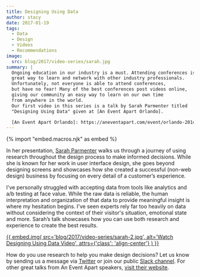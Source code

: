 ```yaml
---
title: Designing Using Data
author: stacy
date: 2017-01-19
tags:
  - Data
  - Design
  - Videos
  - Recommendations
image:
  src: blog/2017/video-series/sarah.jpg
summary: |
  Ongoing education in our industry is a must. Attending conferences is a
  great way to learn and network with other industry professionals.
  Unfortunately, not everyone is able to attend conferences,
  but have no fear! Many of the best conferences post videos online,
  giving our community an easy way to learn on our own time
  from anywhere in the world.
  Our first video in this series is a talk by Sarah Parmenter titled
  "Designing Using Data" given at [An Event Apart Orlando].

  [An Event Apart Orlando]: https://aneventapart.com/event/orlando-2014
---
```


{% import "embed.macros.njk" as embed %}

In her presentation, [Sarah Parmenter] walks us through a journey of
using research throughout the design process to make informed decisions.
While she is known for her work in user interface design, she goes
beyond designing screens and showcases how she created a successful
(non-web design) business by focusing on every detail of a customer’s
experience.

I've personally struggled with accepting data from tools like analytics
and a/b testing at face value. While the raw data is reliable, the human
interpretation and organization of that data to provide meaningful
insight is where my hesitation begins. I've seen experts rely far too
heavily on data without considering the context of their visitor's
situation, emotional state and more. Sarah’s talk showcases how you can
use both research and experience to create the best results.

[{{ embed.img(
  src='blog/2017/video-series/sarah-2.jpg',
  alt='Watch Designing Using Data Video',
  attrs={'class': 'align-center'}
) }}][video]

How do you use research to help you make design decisions? Let us know
by sending us a message via [Twitter] or join our public [Slack
channel]. For other great talks from An Event Apart speakers, [visit
their website].

[Sarah Parmenter]: http://www.sazzy.co.uk/
[video]: https://vimeo.com/120804557
[Twitter]: https://twitter.com/oddbird
[Slack channel]: http://friends.oddbird.net/
[visit their website]: https://aneventapart.com/

